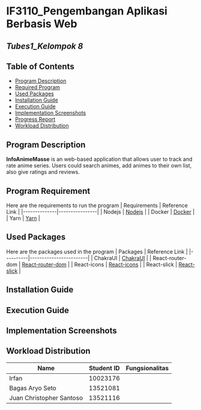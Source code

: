 # IF3110_Pengembangan Aplikasi Berbasis Web

## *Tubes1_Kelompok 8*

## **Table of Contents**
* [Program Description](#program-description)
* [Required Program](#required-program)
* [Used Packages](#used-packages)
* [Installation Guide](#installation-guide)
* [Execution Guide](#execution-guide)
* [Implementation Screenshots](#implementation-screenshots)
* [Progress Report](#progress-report)
* [Workload Distribution](#workload-distribution)

## **Program Description**
**InfoAnimeMasse** is an web-based application that allows user to track and rate anime series. Users could search animes, add animes to their own list, also give ratings and reviews.

## **Program Requirement**
Here are the requirements to run the program
| Requirements | Reference Link |
|--------------|----------------|
| Nodejs | [Nodejs](https://nodejs.org/en) |
| Docker | [Docker](https://docs.docker.com/desktop/install/windows-install/) |
| Yarn   | [Yarn](https://classic.yarnpkg.com/lang/en/docs/install/#windows-stable) |


## **Used Packages**
Here are the packages used in the program
| Packages | Reference Link |
|----------|------------------------|
| ChakraUI | [ChakraUI](https://chakra-ui.com/getting-started) |
| React-router-dom | [React-router-dom](https://www.npmjs.com/package/react-router-dom) |
| React-icons | [React-icons](https://react-icons.github.io/react-icons/) |
| React-slick | [React-slick](https://www.npmjs.com/package/react-slick) |

## **Installation Guide**


## **Execution Guide**


## **Implementation Screenshots**


## **Workload Distribution**
| Name                     | Student ID | Fungsionalitas | 
|--------------------------|------------|-------------|
| Irfan                    | 10023176   |  |  |
| Bagas Aryo Seto          | 13521081   |  |  |
| Juan Christopher Santoso | 13521116   |  |  |

